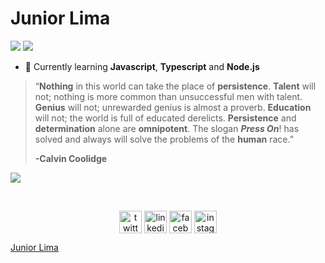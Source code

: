 # Junior Lima

<p align="left">
  <a href="mailto:juniiorliimatt@gmail.com" alt="Gmail">
  <img src="https://img.shields.io/badge/-juniiorliimatt@gmail.com-e34c41?style=flat-square&labelColor=e34c41&logo=gmail&logoColor=white&link=juniiorliimatt@gmail.com" /></a>

  <a href="https://www.linkedin.com/in/juniiorliimatt/" alt="Linkedin">
<img src="https://img.shields.io/badge/-LinkedIn-blue?style=flat-square&logo=Linkedin&logoColor=white&link=https://www.linkedin.com/in/juniiorliimatt/" /></a>
</p>

- 🔶 Currently learning **Javascript**, **Typescript** and **Node.js**

> “**Nothing** in this world can take the place of **persistence**.
> **Talent** will not; nothing is more common than unsuccessful men with talent.
> **Genius** will not; unrewarded genius is almost a proverb.
> **Education** will not; the world is full of educated derelicts.
> **Persistence** and **determination** alone are **omnipotent**. The slogan ***Press On***! has solved and always will solve the problems of the **human** race.”
>
> **-Calvin Coolidge**

<p align="left">
  <img src="https://github-readme-stats.vercel.app/api?username=imsiiix&show_icons=true&hide_border=true" />
</p>

<br>
<p align="center">
<a href="https://twitter.com/imsiiix" target="blank"><img align="center" src="https://cdn.jsdelivr.net/npm/simple-icons@3.0.1/icons/twitter.svg" alt="twitter" height="36" width="36" /></a>
<a href="https://www.linkedin.com/in/juniiorliimatt/" target="blank"><img align="center" src="https://cdn.jsdelivr.net/npm/simple-icons@3.0.1/icons/linkedin.svg" alt="linkedin" height="36" width="36" /></a>
<a href="https://www.facebook.com/juniiorliimatt/" target="blank"><img align="center" src="https://cdn.jsdelivr.net/npm/simple-icons@3.0.1/icons/facebook.svg" alt="facebook" height="36" width="36" /></a>
<a href="https://www.instagram.com/oojuniin/" target="blank"><img align="center" src="https://cdn.jsdelivr.net/npm/simple-icons@3.0.1/icons/instagram.svg" alt="instagram" height="36" width="36" /></a>
<div class="LI-profile-badge"  data-version="v1" data-size="large" data-locale="pt_BR" data-type="vertical" data-theme="dark" data-vanity="juniiorliimatt"><a class="LI-simple-link" href='https://br.linkedin.com/in/juniiorliimatt?trk=profile-badge'>Junior Lima</a></div>
</p>

